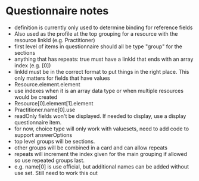 # Questionnaire notes

* definition is currently only used to determine binding for reference fields
 * Also used as the profile at the top grouping for a resource with the resource linkId (e.g. Practitioner)
* first level of items in questionnaire should all be type "group" for the sections
* anything that has repeats: true must have a linkId that ends with an array index (e.g. [0])
* linkId must be in the correct format to put things in the right place.  This only matters for 
  fields that have values
 * Resource.element.element
  * use indexes when it is an array data type or when multiple resources would be created
  * Resource[0].element[1].element
  * Practitioner.name[0].use
* readOnly fields won't be displayed.  If needed to display, use a display questionnaire item.
* for now, choice type will only work with valuesets, need to add code to support answerOptions
* top level groups will be sections.
 * other groups will be combined in a card and can allow repeats
 * repeats will increment the index given for the main grouping if allowed so use repeated groups last.
  * e.g. name[0] is use official, but additional names can be added without use set.  Still need 
    to work this out
